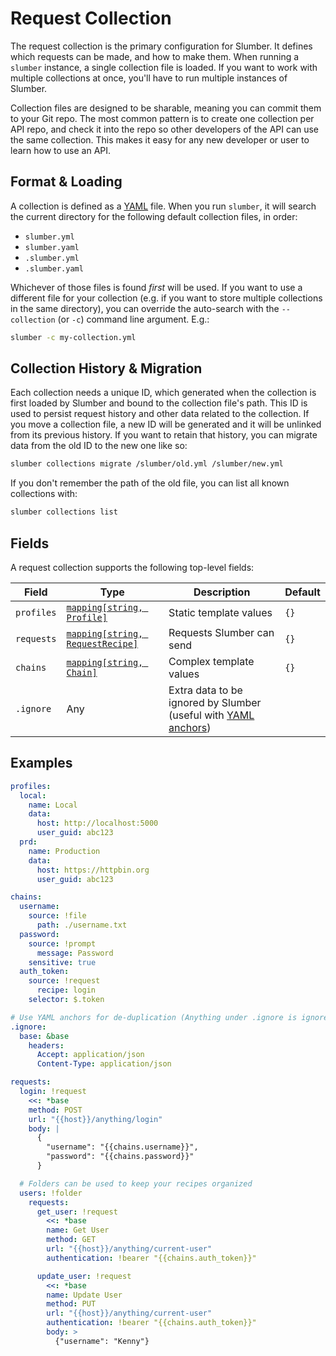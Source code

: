 # Request Collection

The request collection is the primary configuration for Slumber. It defines which requests can be made, and how to make them. When running a `slumber` instance, a single collection file is loaded. If you want to work with multiple collections at once, you'll have to run multiple instances of Slumber.

Collection files are designed to be sharable, meaning you can commit them to your Git repo. The most common pattern is to create one collection per API repo, and check it into the repo so other developers of the API can use the same collection. This makes it easy for any new developer or user to learn how to use an API.

## Format & Loading

A collection is defined as a [YAML](https://yaml.org/) file. When you run `slumber`, it will search the current directory for the following default collection files, in order:

- `slumber.yml`
- `slumber.yaml`
- `.slumber.yml`
- `.slumber.yaml`

Whichever of those files is found _first_ will be used. If you want to use a different file for your collection (e.g. if you want to store multiple collections in the same directory), you can override the auto-search with the `--collection` (or `-c`) command line argument. E.g.:

```sh
slumber -c my-collection.yml
```

## Collection History & Migration

Each collection needs a unique ID, which generated when the collection is first loaded by Slumber and bound to the collection file's path. This ID is used to persist request history and other data related to the collection. If you move a collection file, a new ID will be generated and it will be unlinked from its previous history. If you want to retain that history, you can migrate data from the old ID to the new one like so:

```sh
slumber collections migrate /slumber/old.yml /slumber/new.yml
```

If you don't remember the path of the old file, you can list all known collections with:

```sh
slumber collections list
```

## Fields

A request collection supports the following top-level fields:

| Field      | Type                                                    | Description                                                                                                                        | Default |
| ---------- | ------------------------------------------------------- | ---------------------------------------------------------------------------------------------------------------------------------- | ------- |
| `profiles` | [`mapping[string, Profile]`](./profile.md)              | Static template values                                                                                                             | `{}`    |
| `requests` | [`mapping[string, RequestRecipe]`](./request_recipe.md) | Requests Slumber can send                                                                                                          | `{}`    |
| `chains`   | [`mapping[string, Chain]`](./chain.md)                  | Complex template values                                                                                                            | `{}`    |
| `.ignore`  | Any                                                     | Extra data to be ignored by Slumber (useful with [YAML anchors](https://support.atlassian.com/bitbucket-cloud/docs/yaml-anchors/)) |         |

## Examples

```yaml
profiles:
  local:
    name: Local
    data:
      host: http://localhost:5000
      user_guid: abc123
  prd:
    name: Production
    data:
      host: https://httpbin.org
      user_guid: abc123

chains:
  username:
    source: !file
      path: ./username.txt
  password:
    source: !prompt
      message: Password
    sensitive: true
  auth_token:
    source: !request
      recipe: login
    selector: $.token

# Use YAML anchors for de-duplication (Anything under .ignore is ignored)
.ignore:
  base: &base
    headers:
      Accept: application/json
      Content-Type: application/json

requests:
  login: !request
    <<: *base
    method: POST
    url: "{{host}}/anything/login"
    body: |
      {
        "username": "{{chains.username}}",
        "password": "{{chains.password}}"
      }

  # Folders can be used to keep your recipes organized
  users: !folder
    requests:
      get_user: !request
        <<: *base
        name: Get User
        method: GET
        url: "{{host}}/anything/current-user"
        authentication: !bearer "{{chains.auth_token}}"

      update_user: !request
        <<: *base
        name: Update User
        method: PUT
        url: "{{host}}/anything/current-user"
        authentication: !bearer "{{chains.auth_token}}"
        body: >
          {"username": "Kenny"}
```
